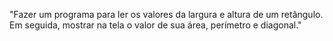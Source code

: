﻿"Fazer um programa para ler os valores da largura e altura
de um retângulo. Em seguida, mostrar na tela o valor de
sua área, perímetro e diagonal."